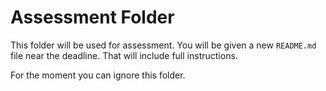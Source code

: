 # Assessment Folder

This folder will be used for assessment. You will be given a new ``README.md`` file near the deadline. That will include full instructions.

For the moment you can ignore this folder.
